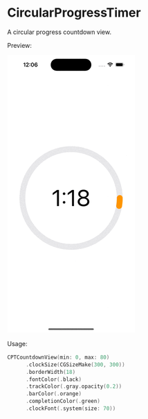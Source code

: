 # CircularProgressTimer

A circular progress countdown view.

Preview:

![Screeshot](preview.gif)

Usage:

```Swift
CPTCountdownView(min: 0, max: 80)
      .clockSize(CGSizeMake(300, 300))
      .borderWidth(18)
      .fontColor(.black)
      .trackColor(.gray.opacity(0.2))
      .barColor(.orange)
      .completionColor(.green)
      .clockFont(.system(size: 70))
```

